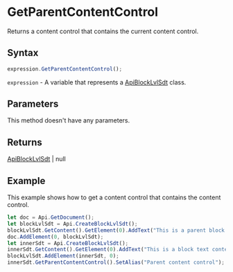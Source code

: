 # GetParentContentControl

Returns a content control that contains the current content control.

## Syntax

```javascript
expression.GetParentContentControl();
```

`expression` - A variable that represents a [ApiBlockLvlSdt](../ApiBlockLvlSdt.md) class.

## Parameters

This method doesn't have any parameters.

## Returns

[ApiBlockLvlSdt](../../ApiBlockLvlSdt/ApiBlockLvlSdt.md) | null

## Example

This example shows how to get a content control that contains the content control.

```javascript
let doc = Api.GetDocument();
let blockLvlSdt = Api.CreateBlockLvlSdt();
blockLvlSdt.GetContent().GetElement(0).AddText("This is a parent block text content control.");
doc.AddElement(0, blockLvlSdt);
let innerSdt = Api.CreateBlockLvlSdt();
innerSdt.GetContent().GetElement(0).AddText("This is a block text content control added in another content control.");
blockLvlSdt.AddElement(innerSdt, 0);
innerSdt.GetParentContentControl().SetAlias("Parent content control");

```
